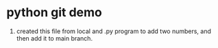 # python git demo

1. created this file from local and .py program to add two numbers, and then add it to main branch.